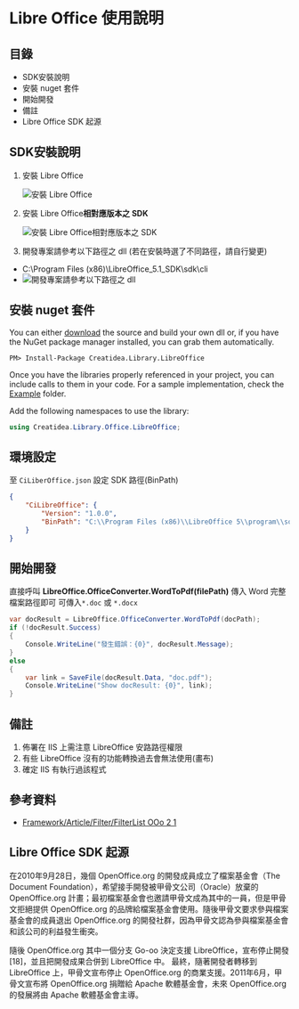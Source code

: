 # Libre Office 使用說明

## 目錄

- SDK安裝說明
- 安裝 nuget 套件
- 開始開發
- 備註
- Libre Office SDK 起源

## SDK安裝說明

1. 安裝 Libre Office

    ![安裝 Libre Office](http://i.imgur.com/fZlP9QA.png)

2. 安裝 Libre Office**相對應版本之 SDK**

    ![安裝 Libre Office相對應版本之 SDK](http://i.imgur.com/iSM7uey.png)
    
3. 開發專案請參考以下路徑之 dll (若在安裝時選了不同路徑，請自行變更)
  - C:\Program Files (x86)\LibreOffice_5.1_SDK\sdk\cli 
  - ![開發專案請參考以下路徑之 dll](http://i.imgur.com/aRMd68y.png)

## 安裝 nuget 套件

You can either <a href="https://github.com/lettucebo/Creatidea.Library.Office.git">download</a> the source and build your own dll or, if you have the NuGet package manager installed, you can grab them automatically.

```
PM> Install-Package Creatidea.Library.LibreOffice
```

Once you have the libraries properly referenced in your project, you can include calls to them in your code. 
For a sample implementation, check the [Example](https://github.com/lettucebo/Creatidea.Library.Office/tree/master/Creatidea.Library.Office.Example) folder.

Add the following namespaces to use the library:
```csharp
using Creatidea.Library.Office.LibreOffice;
```

## 環境設定
至 `CiLiberOffice.json` 設定 SDK 路徑(BinPath)
```json
{
    "CiLibreOffice": {
        "Version": "1.0.0",
        "BinPath": "C:\\Program Files (x86)\\LibreOffice 5\\program\\soffice.exe"
    }
}
```

## 開始開發

直接呼叫 **LibreOffice.OfficeConverter.WordToPdf(filePath)** 傳入 Word 完整檔案路徑即可
可傳入`*.doc` 或 `*.docx`
```csharp
var docResult = LibreOffice.OfficeConverter.WordToPdf(docPath);
if (!docResult.Success)
{
    Console.WriteLine("發生錯誤：{0}", docResult.Message);
}
else
{
    var link = SaveFile(docResult.Data, "doc.pdf");
    Console.WriteLine("Show docResult: {0}", link);
}
```

## 備註

1. 佈署在 IIS 上需注意 LibreOffice 安路路徑權限
2. 有些 LibreOffice 沒有的功能轉換過去會無法使用(畫布)
3. 確定 IIS 有執行過該程式

## 參考資料

- [Framework/Article/Filter/FilterList OOo 2 1](<https://wiki.openoffice.org/wiki/Framework/Article/Filter/FilterList_OOo_2_1>)

## Libre Office SDK 起源

在2010年9月28日，幾個 OpenOffice.org 的開發成員成立了檔案基金會（The Document Foundation），希望接手開發被甲骨文公司（Oracle）放棄的 OpenOffice.org 計畫；最初檔案基金會也邀請甲骨文成為其中的一員，但是甲骨文拒絕提供 OpenOffice.org 的品牌給檔案基金會使用。隨後甲骨文要求參與檔案基金會的成員退出 OpenOffice.org 的開發社群，因為甲骨文認為參與檔案基金會和該公司的利益發生衝突。

隨後 OpenOffice.org 其中一個分支 Go-oo 決定支援 LibreOffice，宣布停止開發[18]，並且把開發成果合併到 LibreOffice 中。
最終，隨著開發者轉移到 LibreOffice 上，甲骨文宣布停止 OpenOffice.org 的商業支援。2011年6月，甲骨文宣布將 OpenOffice.org 捐贈給 Apache 軟體基金會，未來 OpenOffice.org 的發展將由 Apache 軟體基金會主導。